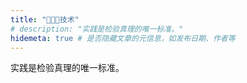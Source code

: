 ```yaml
---
title: "👨🏻‍💻技术"
# description: "实践是检验真理的唯一标准。"
hidemeta: true # 是否隐藏文章的元信息，如发布日期、作者等
---
```


实践是检验真理的唯一标准。
<!--\more--> 
